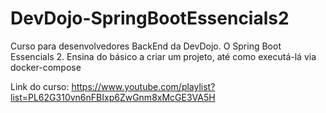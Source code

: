 # DevDojo-SpringBootEssencials2
Curso para desenvolvedores BackEnd da DevDojo. O Spring Boot Essencials 2. Ensina do básico a criar um projeto, até como executá-lá via docker-compose

Link do curso: https://www.youtube.com/playlist?list=PL62G310vn6nFBIxp6ZwGnm8xMcGE3VA5H
